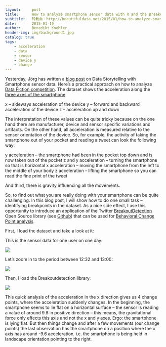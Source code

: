 ```yaml
---
layout:     post
title:      How to analyze smartphone sensor data with R and the BreakoutDetection package
subtitle:   转载自：http://beautifuldata.net/2015/01/how-to-analyze-smartphone-sensor-data-with-r-and-the-breakoutdetection-package/
date:       2015-01-10
author:     Benedikt Koehler
header-img: img/background1.jpg
catalog: true
tags:
    - acceleration
    - data
    - sensor
    - device y
    - change
---
```


Yesterday, Jörg has written a [blog post](http://beautifuldata.net/2015/01/data-storytelling-stepwise-abstraction-from-raw-data) on Data Storytelling with Smartphone sensor data. Here’s a practical approach on how to analyze [Data Fiction competition](http://datarella.com/call-for-data-fiction). The dataset shows the acceleration along the [three axes of the smartphone](http://blog.contus.com/how-to-measure-acceleration-in-smartphones-using-accelerometer):

x – sideways acceleration of the device
y – forward and backward acceleration of the device
z – acceleration up and down

The interpretation of these values can be quite tricky because on the one hand there are manufacturer, device and sensor specific variations and artifacts. On the other hand, all acceleration is measured relative to the sensor orientation of the device. So, for example, the activity of taking the smartphone out of your pocket and reading a tweet can look the following way:

y acceleration – the smartphone had been in the pocket top down and is now taken out of the pocket
z and y acceleration – turning the smartphone so that is horizontal
x acceleration – moving the smartphone from the left to the middle of your body
z acceleration – lifting the smartphone so you can read the fine print of the tweet

And third, there is gravity influencing all the movements.

So, to find out what you are really doing with your smartphone can be quite challenging. In this blog post, I will show how to do one small task – identifying breakpoints in the dataset. As a nice side effect, I use this opportunity to introduce an application of the Twitter [BreakoutDetection](https://blog.twitter.com/2014/breakout-detection-in-the-wild) Open Source library (see [Github](https://github.com/twitter/BreakoutDetection)) that can be used for [Behavioral Change Point analysis](http://wiki.cbr.washington.edu/qerm/index.php/Behavioral_Change_Point_Analysis).

First, I load the dataset and take a look at it:

This is the sensor data for one user on one day:

![](http://beautifuldata.net/wp-content/uploads/2015/01/sensor_all.png)


Let’s zoom in to the period between 12:32 and 13:00:

![](http://beautifuldata.net/wp-content/uploads/2015/01/sensor_zoom.png)


Then, I load the Breakoutdetection library:

![](http://beautifuldata.net/wp-content/uploads/2015/01/sensor_breakout.png)


This quick analysis of the acceleration in the x direction gives us 4 change points, where the acceleration suddenly changes. In the beginning, the smartphone seems to lie flat on a horizontal surface – the sensor is reading a value of around 9.8 in positive direction – this means, the gravitational force only effects this axis and not the x and y axes. Ergo: the smartphone is lying flat. But then things change and after a few movements (our change points) the last observation has the smartphone on a position where the x axis has around -9.6 acceleration, i.e. the smartphone is being held in landscape orientation pointing to the right.
